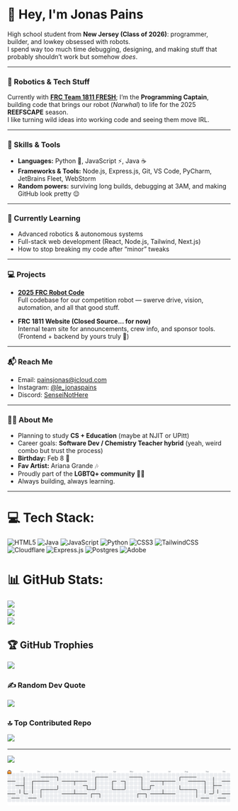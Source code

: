# 👋 Hey, I'm Jonas Pains  
High school student from **New Jersey (Class of 2026)**: programmer, builder, and lowkey obsessed with robots.  
I spend way too much time debugging, designing, and making stuff that probably shouldn’t work but somehow *does*.  

---

### 🤖 Robotics & Tech Stuff
Currently with **[FRC Team 1811 FRESH](https://frc1811.com)**; I’m the **Programming Captain**, building code that brings our robot (*Narwhal*) to life for the 2025 **REEFSCAPE** season.  
I like turning wild ideas into working code and seeing them move IRL.

---

### 🧠 Skills & Tools
- **Languages:** Python 🐍, JavaScript ⚡, Java ☕  
- **Frameworks & Tools:** Node.js, Express.js, Git, VS Code, PyCharm, JetBrains Fleet, WebStorm  
- **Random powers:** surviving long builds, debugging at 3AM, and making GitHub look pretty 😌  

---

### 🌱 Currently Learning
- Advanced robotics & autonomous systems  
- Full-stack web development (React, Node.js, Tailwind, Next.js)  
- How to stop breaking my code after “minor” tweaks  

---

### 💻 Projects
- **[2025 FRC Robot Code](https://github.com/SenseiNotHere/2025Swerve)**  
  Full codebase for our competition robot — swerve drive, vision, automation, and all that good stuff.  

- **FRC 1811 Website (Closed Source... for now)**  
  Internal team site for announcements, crew info, and sponsor tools. (Frontend + backend by yours truly 👀)

---

### 📬 Reach Me
- Email: [painsjonas@icloud.com](mailto:painsjonas@icloud.com)  
- Instagram: [@le_jonaspains](https://instagram.com/le_jonaspains)  
- Discord: [SenseiNotHere](https://discord.com/users/961762463823593523)  

---

### 🧍‍♂️ About Me
- Planning to study **CS + Education** (maybe at NJIT or UPitt)  
- Career goals: **Software Dev / Chemistry Teacher hybrid** (yeah, weird combo but trust the process)  
- **Birthday:** Feb 8 🎉  
- **Fav Artist:** Ariana Grande 🎶  
- Proudly part of the **LGBTQ+ community** 🏳️‍🌈  
- Always building, always learning.  

---

# 💻 Tech Stack:
![HTML5](https://img.shields.io/badge/html5-%23E34F26.svg?style=for-the-badge&logo=html5&logoColor=white) 
![Java](https://img.shields.io/badge/java-%23ED8B00.svg?style=for-the-badge&logo=openjdk&logoColor=white) 
![JavaScript](https://img.shields.io/badge/javascript-%23323330.svg?style=for-the-badge&logo=javascript&logoColor=%23F7DF1E) 
![Python](https://img.shields.io/badge/python-3670A0?style=for-the-badge&logo=python&logoColor=ffdd54) 
![CSS3](https://img.shields.io/badge/css3-%231572B6.svg?style=for-the-badge&logo=css3&logoColor=white) 
![TailwindCSS](https://img.shields.io/badge/tailwindcss-%2338B2AC.svg?style=for-the-badge&logo=tailwind-css&logoColor=white) 
![Cloudflare](https://img.shields.io/badge/Cloudflare-F38020?style=for-the-badge&logo=Cloudflare&logoColor=white) 
![Express.js](https://img.shields.io/badge/express.js-%23404d59.svg?style=for-the-badge&logo=express&logoColor=%2361DAFB) 
![Postgres](https://img.shields.io/badge/postgres-%23316192.svg?style=for-the-badge&logo=postgresql&logoColor=white) 
![Adobe](https://img.shields.io/badge/adobe-%23FF0000.svg?style=for-the-badge&logo=adobe&logoColor=white)

# 📊 GitHub Stats:
![](https://github-readme-stats.vercel.app/api?username=senseinothere&theme=github_dark_dimmed&hide_border=false&include_all_commits=true&count_private=true)<br/>
![](https://nirzak-streak-stats.vercel.app/?user=senseinothere&theme=github_dark_dimmed&hide_border=false)<br/>
![](https://github-readme-stats.vercel.app/api/top-langs/?username=senseinothere&theme=github_dark_dimmed&hide_border=false&include_all_commits=true&count_private=true&layout=compact)

## 🏆 GitHub Trophies
![](https://github-profile-trophy.vercel.app/?username=senseinothere&theme=radical&no-frame=false&no-bg=false&margin-w=4)

### ✍️ Random Dev Quote
![](https://quotes-github-readme.vercel.app/api?type=horizontal&theme=radical)

### 🔝 Top Contributed Repo
![](https://github-contributor-stats.vercel.app/api?username=senseinothere&limit=5&theme=dark&combine_all_yearly_contributions=true)

---
[![](https://visitcount.itsvg.in/api?id=senseinothere&icon=0&color=0)](https://visitcount.itsvg.in)

<!-- Proudly created with GPRM ( https://gprm.itsvg.in ) -->

<picture>
  <source media="(prefers-color-scheme: dark)" srcset="https://raw.githubusercontent.com/senseinothere/senseinothere/output/pacman-contribution-graph-dark.svg">
  <source media="(prefers-color-scheme: light)" srcset="https://raw.githubusercontent.com/senseinothere/senseinothere/output/pacman-contribution-graph.svg">
  <img alt="pacman contribution graph" src="https://raw.githubusercontent.com/senseinothere/senseinothere/output/pacman-contribution-graph.svg">
</picture>
